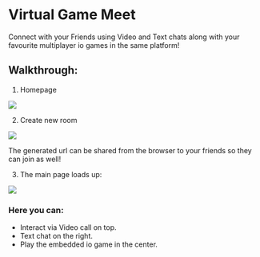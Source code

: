 # Virtual Game Meet
Connect with your Friends using Video and Text chats along with your favourite multiplayer io games in the same platform!

## Walkthrough:

1. Homepage

![](https://i.imgur.com/8YKPv2D.png)

2. Create new room

![](https://i.imgur.com/9WHD97x.png)

The generated url can be shared from the browser to your friends so they can join as well!

3. The main page loads up:

![](https://i.imgur.com/bBb85EA.png)

### Here you can:

- Interact via Video call on top.
- Text chat on the right.
- Play the embedded io game in the center.
